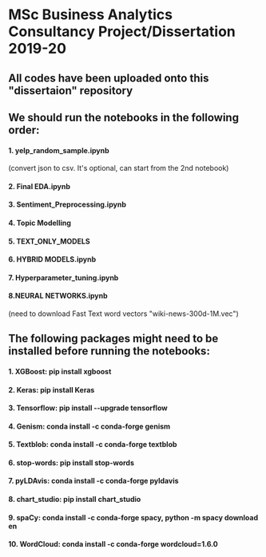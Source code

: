 # MSc Business Analytics Consultancy Project/Dissertation 2019-20
## All codes have been uploaded onto this "dissertaion" repository
## We should run the notebooks in the following order:
#### 1. yelp_random_sample.ipynb     
(convert json to csv. It's optional, can start from the 2nd notebook)
#### 2. Final EDA.ipynb
#### 3. Sentiment_Preprocessing.ipynb
#### 4. Topic Modelling
#### 5. TEXT_ONLY_MODELS
#### 6. HYBRID MODELS.ipynb
#### 7. Hyperparameter_tuning.ipynb
#### 8.NEURAL NETWORKS.ipynb
(need to download Fast Text word vectors "wiki-news-300d-1M.vec")
## The following packages might need to be installed before running the notebooks:
#### 1.	XGBoost: pip install xgboost
#### 2.	Keras: pip install Keras
#### 3.	Tensorflow: pip install --upgrade tensorflow
#### 4.	Genism: conda install -c conda-forge genism
#### 5.	Textblob: conda install -c conda-forge textblob
#### 6.	stop-words: pip install stop-words
#### 7.	pyLDAvis: conda install -c conda-forge pyldavis
#### 8.	chart_studio: pip install chart_studio
#### 9.	spaCy: conda install -c conda-forge spacy, python -m spacy download en
#### 10.	WordCloud: conda install -c conda-forge wordcloud=1.6.0

